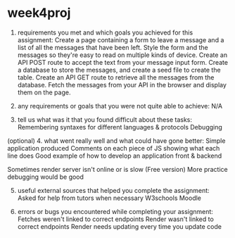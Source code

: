 # week4proj
1. requirements you met and which goals you achieved for this assignment:
 Create a page containing a form to leave a message and a list of all the messages that have been left.
 Style the form and the messages so they're easy to read on multiple kinds of device.
 Create an API POST route to accept the text from your message input form.
 Create a database to store the messages, and create a seed file to create the table.
 Create an API GET route to retrieve all the messages from the database.
 Fetch the messages from your API in the browser and display them on the page.

2. any requirements or goals that you were not quite able to achieve:
N/A


3. tell us what was it that you found difficult about these tasks:
 Remembering syntaxes for different languages & protocols
 Debugging

(optional)
4. what went really well and what could have gone better:
 Simple application produced
 Comments on each piece of JS showing what each line does
 Good example of how to develop an application front & backend

 Sometimes render server isn't online or is slow (Free version)
 More practice debugging would be good

5. useful external sources that helped you complete the assignment:
 Asked for help from tutors when necessary
 W3schools
 Moodle

6. errors or bugs you encountered while completing your assignment:
 Fetches weren't linked to correct endpoints
 Render wasn't linked to correct endpoints
 Render needs updating every time you update code